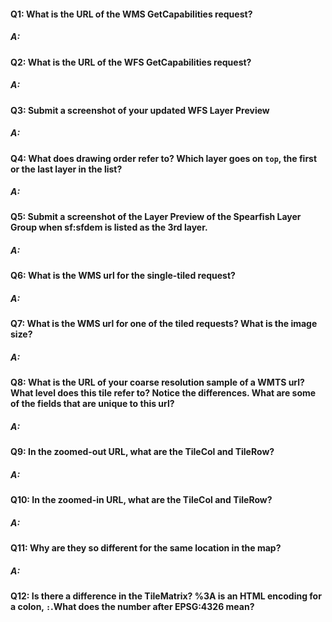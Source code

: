 #### Q1: What is the URL of the WMS GetCapabilities request?

##### A: 

#### Q2: What is the URL of the WFS GetCapabilities request?

##### A: 

#### Q3: Submit a screenshot of your updated WFS Layer Preview

##### A: 

#### Q4: What does drawing order refer to? Which layer goes on `top`, the first or the last layer in the list?

##### A: 

#### Q5: Submit a screenshot of the Layer Preview of the Spearfish Layer Group when sf:sfdem is listed as the 3rd layer.

##### A: 

#### Q6: What is the WMS url for the single-tiled request?

##### A: 

#### Q7: What is the WMS url for one of the tiled requests? What is the image size?

##### A: 

#### Q8: What is the URL of your coarse resolution sample of a WMTS url? What level does this tile refer to? Notice the differences. What are some of the fields that are unique to this url?

##### A: 

#### Q9: In the zoomed-out URL, what are the TileCol and TileRow?

##### A: 

#### Q10: In the zoomed-in URL, what are the TileCol and TileRow?

##### A: 

#### Q11: Why are they so different for the same location in the map?

##### A: 

#### Q12: Is there a difference in the TileMatrix? %3A is an HTML encoding for a colon, `:`.What does the number after EPSG:4326 mean?
